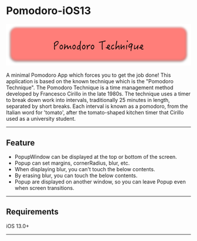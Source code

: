 # Pomodoro-iOS13
![image](https://github.com/Aviad94/Pomodoro-iOS13/blob/master/Demo/Pomodoro%20Header.png)

A minimal Pomodoro App which forces you to get the job done!
This application is based on the known technique which is the "Pomodoro Technique". The Pomodoro Technique is a time management method developed by Francesco Cirillo in the late 1980s. The technique uses a timer to break down work into intervals, traditionally 25 minutes in length, separated by short breaks. Each interval is known as a pomodoro, from the Italian word for 'tomato', after the tomato-shaped kitchen timer that Cirillo used as a university student.


---

## Feature

- PopupWindow can be displayed at the top or bottom of the screen.
- Popup can set margins, cornerRadius, blur, etc.
- When displaying blur, you can't  touch the below contents.
- By erasing blur, you can touch the below contents.
- Popup are displayed on another window, so you can leave Popup even when screen transitions.

---









## Requirements
iOS 13.0+


---
